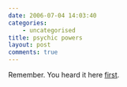 ```yaml
---
date: 2006-07-04 14:03:40
categories:
    - uncategorised
title: psychic powers
layout: post
comments: true
---
```

Remember. You heard it here
[first](http://www.nbrightside.com/blog/2006/04/03/david-beckham-and-i/).
